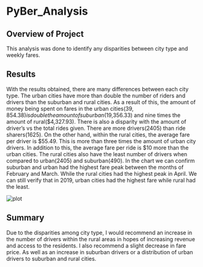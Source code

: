 # PyBer_Analysis

## Overview of Project
This analysis was done to identify any disparities between city type and weekly fares.

## Results
With the results obtained, there are many differences between each city type. The urban cities have more than double the number of riders and drivers than the suburban and rural cities. As a result of this, the amount of money being spent on fares in the urban cities($39,854.38) is double the amount of suburban($19,356.33) and nine times the amount of rural($4,327.93). There is also a disparity with the amount of driver’s vs the total rides given. There are more drivers(2405) than ride sharers(1625). On the other hand, within the rural cities, the average fare per driver is $55.49. This is more than three times the amount of urban city drivers. In addition to this, the average fare per ride is $10 more than the urban cities. The rural cities also have the least number of drivers when compared to urban(2405) and suburban(490). 
In the chart we can confirm suburban and urban had the highest fare peak between the months of February and March. While the rural cities had the highest peak in April. We can still verify that in 2019, urban cities had the highest fare while rural had the least.

![plot](r'C:\Users\14072\Documents\Classwork\PyBer_Analysis\ResourcesPyBer_fare_summary.png)

## Summary
Due to the disparities among city type, I would recommend an increase in the number of drivers within the rural areas in hopes of increasing revenue and access to the residents. I also recommend a slight decrease in fare price. As well as an increase in suburban drivers or a distribution of urban drivers to suburban and rural cities.
